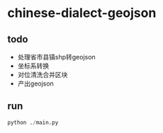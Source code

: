 # chinese-dialect-geojson

## todo
- 处理省市县镇shp转geojson
- 坐标系转换
- 对位清洗合并区块
- 产出geojson

## run
```python
python ./main.py
```
